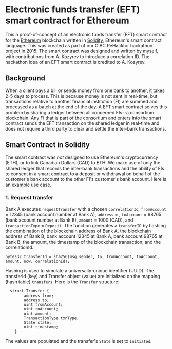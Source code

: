 # Electronic funds transfer (EFT) smart contract for Ethereum
This a proof-of-concept of an electronic funds transfer (EFT) smart contract for the [Ethereum](https://github.com/ethereum/wiki/wiki) blockchain written in [Solidity](https://solidity.readthedocs.io/en/latest/index.html), Ethereum's smart contract language. This was created as part of our CIBC ReHacktor hackathon project in 2015. The smart contract was designed and written by myself, with contributions from A. Kozyrev to introduce a correlation ID. The hackathon idea of an EFT smart contract is credited to A. Kozyrev.

## Background

When a client pays a bill or sends money from one bank to another, it takes 2-5 days to process. This is because money is not sent in real-time, but transactions relative to another financial institution (FI) are summed and processed as a batch at the end of the day. A EFT smart contract solves this problem by sharing a ledger between all concerned FIs--a consortium blockchain. Any FI that is part of the consortium and enters into the smart contract sends the EFT transaction on the shared ledger in real-time and does not require a third party to clear and settle the inter-bank transactions.

## Smart Contract in Solidity

The smart contract was *not* designed to use Ethereum's cryptocurrency (ETH), or to link Canadian Dollars (CAD) to ETH. We make use of only the shared ledger that records the inter-bank transactions and the ability of FIs to consent in a smart contract to a deposit or withdrawal on behalf of the customer's bank account to the other FI's customer's bank account. Here is an example use case.

### 1. Request transfer

Bank A executes `requestTransfer` with a chosen `correlationId`, `fromAccount` = 12345 (bank account number at Bank A), `address` = <blockchain address of Bank B>, `toAccount` = 98765 (bank account number at Bank B), `amount` = 1000 (CAD), and `transactionType` = `Deposit`. The function generates a `transferID` by hashing the combination of the blockchain address of Bank A, the blockchain address of Bank B, bank account 12345 at Bank A, bank account 98765 at Bank B, the amount, the timestamp of the blockchain transaction, and the correlationId.
```  
bytes32 transferId = sha256(msg.sender, to, fromAccount, toAccount, amount, now, correlationId);
```
Hashing is used to simulate a universally-unique identifier (UUID). The transferId (key) and Transfer object (value) are initialized on the mapping (hash table) `transfers`. Here is the `Transfer` structure: 
  
```
  struct Transfer {
        address from;
        address to;
        uint fromAccount;
        uint toAccount;
        uint amount;
        TransactionType txnType;
        State state;
        uint timestamp;
    }
```
The values are populated and the transfer's `State` is set to `Initiated`.
